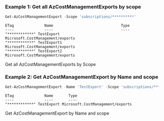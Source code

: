 ### Example 1: Get all AzCostManagementExports by scope
```powershell
Get-AzCostManagementExport -Scope 'subscriptions/**********'
```

```output
ETag              Name                               Type
----              ----                               ----
"************" TestExport                         Microsoft.CostManagement/exports
"************" TestExport1                        Microsoft.CostManagement/exports
"************" TestExport2                        Microsoft.CostManagement/exports
```

Get all AzCostManagementExports by Scope

### Example 2: Get AzCostManagementExport by Name and scope
```powershell
Get-AzCostManagementExport -Name 'TestExport' -Scope 'subscriptions/**********'
```

```output
ETag              Name       Type
----              ----       ----
"************" TestExport Microsoft.CostManagement/exports
```

Get AzCostManagementExport by Name and scope

